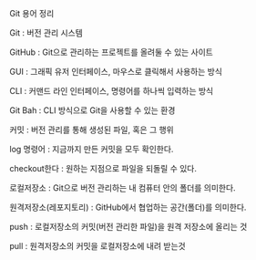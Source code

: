 Git 용어 정리


Git : 버전 관리 시스템

GitHub : Git으로 관리하는 프로젝트를 올려둘 수 있는 사이트

GUI : 그래픽 유저 인터페이스, 마우스로 클릭해서 사용하는 방식

CLI : 커맨드 라인 인터페이스, 명령어를 하나씩 입력하는 방식

Git Bah : CLI 방식으로 Git을 사용할 수 있는 환경

커밋 : 버전 관리를 통해 생성된 파일, 혹은 그 행위

log 명령어 : 지금까지 만든 커밋을 모두 확인한다.

checkout한다 : 원하는 지점으로 파일을 되돌릴 수 있다.

로컬저장소 : Git으로 버전 관리하는 내 컴퓨터 안의 폴더를 의미한다.

원격저장소(레포지토리) : GitHub에서 협업하는 공간(폴더)를 의미한다.

push : 로컬저장소의 커밋(버전 관리한 파일)을 원격 저장소에 올리는 것

pull : 원격저장소의 커밋을 로컬저장소에 내려 받는것
